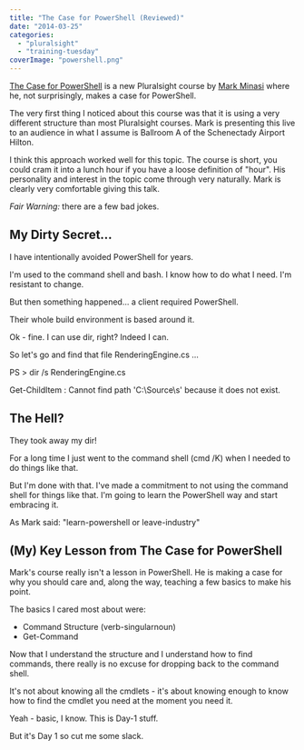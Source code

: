 ```yaml
---
title: "The Case for PowerShell (Reviewed)"
date: "2014-03-25"
categories: 
  - "pluralsight"
  - "training-tuesday"
coverImage: "powershell.png"
---
```


[The Case for PowerShell](http://pluralsight.com/training/Courses/TableOfContents/case-for-powershell) is a new Pluralsight course by [Mark Minasi](http://pluralsight.com/training/Authors/Details/mark-minasi) where he, not surprisingly, makes a case for PowerShell.

The very first thing I noticed about this course was that it is using a very different structure than most Pluralsight courses. Mark is presenting this live to an audience in what I assume is Ballroom A of the Schenectady Airport Hilton.

I think this approach worked well for this topic. The course is short, you could cram it into a lunch hour if you have a loose definition of "hour". His personality and interest in the topic come through very naturally. Mark is clearly very comfortable giving this talk.

_Fair Warning:_ there are a few bad jokes.

## My Dirty Secret...

I have intentionally avoided PowerShell for years.

I'm used to the command shell and bash. I know how to do what I need. I'm resistant to change.

But then something happened... a client required PowerShell.

Their whole build environment is based around it.

Ok - fine. I can use dir, right? Indeed I can.

So let's go and find that file RenderingEngine.cs ...

PS > dir /s RenderingEngine.cs

Get-ChildItem : Cannot find path 'C:\\Source\\s' 
                because it does not exist.

## The Hell?

They took away my dir!

For a long time I just went to the command shell (cmd /K) when I needed to do things like that.

But I'm done with that. I've made a commitment to not using the command shell for things like that. I'm going to learn the PowerShell way and start embracing it.

As Mark said: "learn-powershell or leave-industry"

## (My) Key Lesson from The Case for PowerShell

Mark's course really isn't a lesson in PowerShell. He is making a case for why you should care and, along the way, teaching a few basics to make his point.

The basics I cared most about were:

- Command Structure (verb-singularnoun)
- Get-Command

Now that I understand the structure and I understand how to find commands, there really is no excuse for dropping back to the command shell.

It's not about knowing all the cmdlets - it's about knowing enough to know how to find the cmdlet you need at the moment you need it.

Yeah - basic, I know. This is Day-1 stuff.

But it's Day 1 so cut me some slack.
